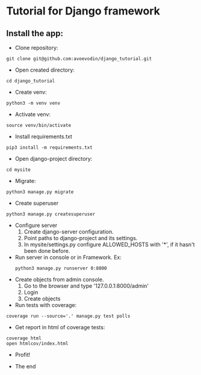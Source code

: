 # Tutorial for Django framework

## Install the app:
* Clone repository:
```shell
git clone git@github.com:avoevodin/django_tutorial.git
```
* Open created directory:
```shell
cd django_tutorial
```
* Create venv:
```shell
python3 -m venv venv
```
* Activate venv:
```shell
source venv/bin/activate
```
* Install requirements.txt
```shell
pip3 install -m requirements.txt
```
* Open django-project directory:
```shell
cd mysite
```
* Migrate:
```shell
python3 manage.py migrate
```
* Create superuser
```shell
python3 manage.py createsuperuser
```
* Configure server
    1. Create django-server configuration.
    2. Point paths to django-project and its settings.
    3. In mysite/settings.py configure ALLOWED_HOSTS with '*',
        if it hasn't been done before.
* Run server in console or in Framework. Ex:
    ```shell
    python3 manage.py runserver 0:8000
    ```
* Create objects from admin console.
    1. Go to the browser and type '127.0.0.1:8000/admin'
    2. Login
    3. Create objects
* Run tests with coverage: 
```shell
coverage run --source='.' manage.py test polls
```
* Get report in html of coverage tests:
```shell
coverage html
open htmlcov/index.html
```
* Profit!

* The end
